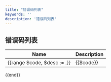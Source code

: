 ```yaml
---
title: "错误码列表"
keywords: ''
description: '错误码列表'
---
```


## 错误码列表

| Name |  Description | 
| ---- |  ----------- | 
{{range $code, $desc := .}}|{{$code}}|{{$desc}}| 
{{end}}
